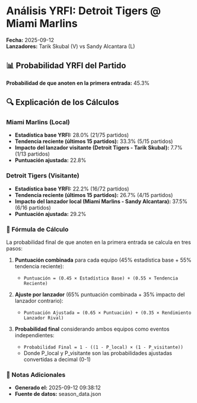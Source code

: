 # Análisis YRFI: Detroit Tigers @ Miami Marlins

**Fecha:** 2025-09-12  
**Lanzadores:** Tarik Skubal (V) vs Sandy Alcantara (L)

## 📊 Probabilidad YRFI del Partido

**Probabilidad de que anoten en la primera entrada:** 45.3%

## 🔍 Explicación de los Cálculos

### Miami Marlins (Local)
- **Estadística base YRFI:** 28.0% (21/75 partidos)
- **Tendencia reciente (últimos 15 partidos):** 33.3% (5/15 partidos)
- **Impacto del lanzador visitante (Detroit Tigers - Tarik Skubal):** 7.7% (1/13 partidos)
- **Puntuación ajustada:** 22.8%

### Detroit Tigers (Visitante)
- **Estadística base YRFI:** 22.2% (16/72 partidos)
- **Tendencia reciente (últimos 15 partidos):** 26.7% (4/15 partidos)
- **Impacto del lanzador local (Miami Marlins - Sandy Alcantara):** 37.5% (6/16 partidos)
- **Puntuación ajustada:** 29.2%

### 📝 Fórmula de Cálculo

La probabilidad final de que anoten en la primera entrada se calcula en tres pasos:

1. **Puntuación combinada** para cada equipo (45% estadística base + 55% tendencia reciente):
   - `Puntuación = (0.45 × Estadística Base) + (0.55 × Tendencia Reciente)`

2. **Ajuste por lanzador** (65% puntuación combinada + 35% impacto del lanzador contrario):
   - `Puntuación Ajustada = (0.65 × Puntuación) + (0.35 × Rendimiento Lanzador Rival)`

3. **Probabilidad final** considerando ambos equipos como eventos independientes:
   - `Probabilidad Final = 1 - ((1 - P_local) × (1 - P_visitante))`
   - Donde P_local y P_visitante son las probabilidades ajustadas convertidas a decimal (0-1)

### 📌 Notas Adicionales

- **Generado el:** 2025-09-12 09:38:12
- **Fuente de datos:** season_data.json
